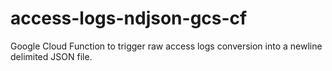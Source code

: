 # access-logs-ndjson-gcs-cf

Google Cloud Function to trigger raw access logs conversion into a newline delimited JSON file.
